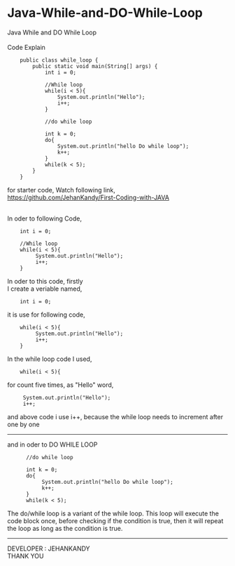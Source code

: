 # Java-While-and-DO-While-Loop
Java While and DO While Loop
<br><br>
Code Explain

        public class while_loop {
            public static void main(String[] args) {
                int i = 0;

                //While loop
                while(i < 5){
                    System.out.println("Hello");
                    i++;
                }

                //do while loop

                int k = 0;
                do{
                    System.out.println("hello Do while loop");
                    k++;
                }
                while(k < 5);
            }    
        }

for starter code, Watch following link,<br>
https://github.com/JehanKandy/First-Coding-with-JAVA
<br><br>

In oder to following Code,<br>

        int i = 0;

        //While loop
        while(i < 5){
             System.out.println("Hello");
             i++;
        }
        
In oder to this code, firstly<br>
I create a veriable named, 

        int i = 0;

it is use for following code,
        
        while(i < 5){
             System.out.println("Hello");
             i++;
        }
     
In the while loop code I used,
        
        while(i < 5){
        
for count five times, as "Hello" word, <br>

         System.out.println("Hello");
         i++;
         
and above code i use i++,
because the while loop needs to increment after one by one


******************************************************************

and in oder to DO WHILE LOOP

          //do while loop

          int k = 0;
          do{
               System.out.println("hello Do while loop");
               k++;
          }
          while(k < 5);


The do/while loop is a variant of the while loop. This loop will execute the code block once, before checking if the condition is true, then it will repeat the loop as long as the condition is true.<br>


*********************************************


DEVELOPER : JEHANKANDY
<br>THANK YOU


        
